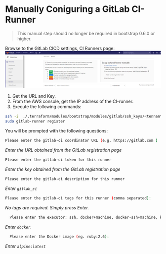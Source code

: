 # Manually Coniguring a GitLab CI-Runner

>This manual step should no longer be required in bootstrap 0.6.0 or higher.

Browse to the GitLab CICD settings, CI Runners page:
![GitLab CIRunner configuration page](./d98.images/1611.png)

1. Get the URL and Key.
2. From the AWS console, get the IP address of the CI-runner.
3. Execute the following commands:

  ```bash
  ssh -i  ./.terraform/modules/bootstrap/modules/gitlab/ssh_keys/<tennant>-gitlab ubuntu@<IPAddress>
  sudo gitlab-runner register
  ```

  You will be prompted with the following questions:

  ```bash
  Please enter the gitlab-ci coordinator URL (e.g. https://gitlab.com )
  ```

  _Enter the URL obtained from the GitLab registration page_

  ```bash
  Please enter the gitlab-ci token for this runner 
  ```

  _Enter the key obtained from the GitLab registration page_

  ```bash
  Please enter the gitlab-ci description for this runner 
  ```

  _Enter `gitlab_ci`_

  ```bash
  Please enter the gitlab-ci tags for this runner (comma separated): 
  ```

  _No tags are required.  Simply press Enter._

  ```bash
    Please enter the executor: ssh, docker+machine, docker-ssh+machine, kubernetes, docker, parallels, virtualbox, docker-ssh, shell: 
  ```

  _Enter `docker`._

  ```bash
    Please enter the Docker image (eg. ruby:2.6):  
  ```

  _Enter `alpine:latest`_
